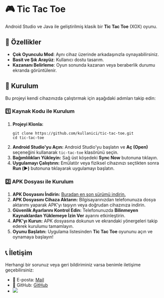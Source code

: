 <h1>🎮 Tic Tac Toe</h1>
    <p>Android Studio ve Java ile geliştirilmiş klasik bir <strong>Tic Tac Toe</strong> (XOX) oyunu.</p>

  <h2>📌 Özellikler</h2>
    <ul>
        <li><strong>Çok Oyunculu Mod</strong>: Aynı cihaz üzerinde arkadaşınızla oynayabilirsiniz.</li>
        <li><strong>Basit ve Şık Arayüz</strong>: Kullanıcı dostu tasarım.</li>
        <li><strong>Kazananı Belirleme</strong>: Oyun sonunda kazanan veya beraberlik durumu ekranda görüntülenir.</li>
    </ul>

  <h2>📲 Kurulum</h2>
    <p>Bu projeyi kendi cihazınızda çalıştırmak için aşağıdaki adımları takip edin:</p>

  <h3>1️⃣ Kaynak Kodu ile Kurulum</h3>
    <ol>
        <li><strong>Projeyi Klonla:</strong></li>
        <pre><code>git clone https://github.com/kullanici/tic-tac-toe.git
cd tic-tac-toe</code></pre>
        <li><strong>Android Studio'yu Açın:</strong> Android Studio'yu başlatın ve <strong>Aç (Open)</strong> seçeneğini kullanarak <code>tic-tac-toe</code> klasörünü seçin.</li>
        <li><strong>Bağımlılıkları Yükleyin:</strong> Sağ üst köşedeki <strong>Sync Now</strong> butonuna tıklayın.</li>
        <li><strong>Uygulamayı Çalıştırın:</strong> Emülatör veya fiziksel cihazınızı seçtikten sonra <strong>Run (▶️)</strong> butonuna tıklayarak uygulamayı başlatın.</li>
    </ol>

  <h3>2️⃣ APK Dosyası ile Kurulum</h3>
    <ol>
        <li><strong>APK Dosyasını İndirin:</strong> <a href="https://drive.google.com/file/d/1P5zl0oqRdeK9PtzPyHPswrnB2x6bASqZ/view?usp=sharing">Buradan en son sürümü indirin.</a></li>
        <li><strong>APK Dosyasını Cihaza Aktarın:</strong> Bilgisayarınızdan telefonunuza dosya aktarımı yaparak APK'yı taşıyın veya doğrudan cihazınıza indirin.</li>
        <li><strong>Güvenlik Ayarlarını Kontrol Edin:</strong> Telefonunuzda <strong>Bilinmeyen Kaynaklardan Yüklemeye İzin Ver</strong> ayarını etkinleştirin.</li>
        <li><strong>APK'yı Kurun:</strong> APK dosyasına dokunun ve ekrandaki yönergeleri takip ederek kurulumu tamamlayın.</li>
        <li><strong>Oyunu Başlatın:</strong> Uygulama listesinden <strong>Tic Tac Toe</strong> oyununu açın ve oynamaya başlayın!</li>
    </ol>
    
  <h2>📞 İletişim</h2>
    <p>Herhangi bir sorunuz veya geri bildiriminiz varsa benimle iletişime geçebilirsiniz:</p>
    <ul>
        <li>📧 E-posta: <a href="mailto:umutefearslanturkdev.com">Mail</a></li>
        <li>🐙 GitHub: <a href="https://github.com/umutefearslanturkk">GitHub</a></li>
        <li><a href="https://www.buymeacoffee.com/UmutEfe"><img src="https://img.buymeacoffee.com/button-api/?text=Bana bir kahve ısmarla&emoji=&slug=UmutEfe&button_colour=FFDD00&font_colour=000000&font_family=Çerez&outline_colour=000000&coffee_colour=ffffff" /></a></li>
      
   </ul>
